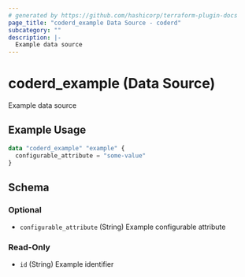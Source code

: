 ```yaml
---
# generated by https://github.com/hashicorp/terraform-plugin-docs
page_title: "coderd_example Data Source - coderd"
subcategory: ""
description: |-
  Example data source
---
```


# coderd_example (Data Source)

Example data source

## Example Usage

```terraform
data "coderd_example" "example" {
  configurable_attribute = "some-value"
}
```

<!-- schema generated by tfplugindocs -->
## Schema

### Optional

- `configurable_attribute` (String) Example configurable attribute

### Read-Only

- `id` (String) Example identifier
